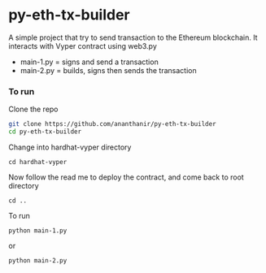 # py-eth-tx-builder

A simple project that try to send transaction to the Ethereum blockchain. It interacts with Vyper contract using web3.py

* main-1.py = signs and send a transaction
* main-2.py = builds, signs then sends the transaction

### To run

Clone the repo

```bash
git clone https://github.com/ananthanir/py-eth-tx-builder
cd py-eth-tx-builder
```

Change into hardhat-vyper directory

```
cd hardhat-vyper
```

Now follow the read me to deploy the contract, and come back to root directory

```
cd ..
```

To run

```
python main-1.py
```
 or 
```
python main-2.py
```